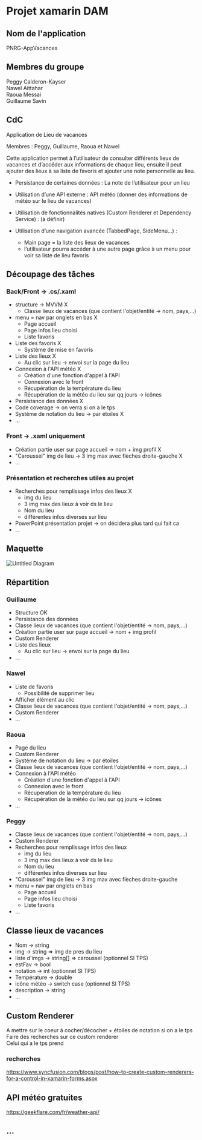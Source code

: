 # Projet xamarin DAM

## Nom de l'application

PNRG-AppVacances 

## Membres du groupe

Peggy Calderon-Kayser  
Nawel Aittahar  
Raoua Messai  
Guillaume Savin

## CdC

Application de Lieu de vacances  

Membres : Peggy, Guillaume, Raoua et Nawel  

Cette application permet à l’utilisateur de consulter différents lieux de vacances et d’accéder aux informations de chaque lieu, ensuite il peut ajouter des lieux à sa liste de favoris et ajouter une note personnelle au lieu.  

* Persistance de certaines données : La note de l’utilisateur pour un lieu  

* Utilisation d’une API externe : API météo (donner des informations de météo sur le lieu de vacances)  

* Utilisation de fonctionnalités natives (Custom Renderer et Dependency Service) : (à définir)  

* Utilisation d’une navigation avancée (TabbedPage, SideMenu…) :  
    * Main page = la liste des lieux de vacances  
    * l’utilisateur pourra accéder à une autre page grâce à un menu pour voir sa liste de lieu favoris  

## Découpage des tâches

### Back/Front -> .cs/.xaml

* structure -> MVVM   X
   * Classe lieux de vacances (que contient l'objet/entité -> nom, pays,...)
* menu = nav par onglets en bas  X
   * Page accueil
   * Page infos lieu choisi
   * Liste favoris
* Liste des favoris  X
   * Système de mise en favoris
* Liste des lieux  X
   * Au clic sur lieu -> envoi sur la page du lieu
* Connexion à l'API météo  X
   * Création d'une fonction d'appel à l'API
   * Connexion avec le front
   * Récupération de la température du lieu
   * Récupération de la météo du lieu sur qq jours -> icônes
* Persistance des données  X
* Code coverage -> on verra si on a le tps
* Système de notation du lieu -> par étoiles  X
* ...

### Front -> .xaml uniquement

* Création partie user sur page accueil -> nom + img profil  X
* "Caroussel" img de lieu -> 3 img max avec flèches droite-gauche  X
* ...

### Présentation et recherches utiles au projet

* Recherches pour remplissage infos des lieux  X
   * img du lieu
   * 3 img max des lieux à voir ds le lieu
   * Nom du lieu
   * différentes infos diverses sur lieu 
* PowerPoint présentation projet -> on décidera plus tard qui fait ca
* ...


## Maquette

![Untitled Diagram](https://user-images.githubusercontent.com/50577515/113722394-ab963f00-96f0-11eb-8446-5ce20369ed5d.png)

## Répartition

### Guillaume
* Structure OK
* Persistance des données
* Classe lieux de vacances (que contient l'objet/entité -> nom, pays,...)
* Création partie user sur page accueil -> nom + img profil
* Custom Renderer
*  Liste des lieux
   * Au clic sur lieu -> envoi sur la page du lieu
* ...

### Nawel
* Liste de favoris
   * Possibilité de supprimer lieu
* Afficher élément au clic
* Classe lieux de vacances (que contient l'objet/entité -> nom, pays,...)
* Custom Renderer
* ...

### Raoua
* Page du lieu
* Custom Renderer
* Système de notation du lieu -> par étoiles
* Classe lieux de vacances (que contient l'objet/entité -> nom, pays,...)
* Connexion à l'API météo
   * Création d'une fonction d'appel à l'API
   * Connexion avec le front
   * Récupération de la température du lieu
   * Récupération de la météo du lieu sur qq jours -> icônes
* ...

### Peggy
* Classe lieux de vacances (que contient l'objet/entité -> nom, pays,...)
* Custom Renderer
* Recherches pour remplissage infos des lieux
   * img du lieu
   * 3 img max des lieux à voir ds le lieu
   * Nom du lieu
   * différentes infos diverses sur lieu 
* "Caroussel" img de lieu -> 3 img max avec flèches droite-gauche
* menu = nav par onglets en bas
   * Page accueil
   * Page infos lieu choisi
   * Liste favoris
* ...

## Classe lieux de vacances

* Nom -> string
* img -> string => img de pres du lieu
* liste d'imgs -> string[] => caroussel (optionnel SI TPS)
* estFav -> bool
* notation -> int (optionnel SI TPS)
* Température -> double
* icône météo -> switch case (optionnel SI TPS)
* description -> string
* ...

## Custom Renderer

A mettre sur le coeur à cocher/décocher + étoiles de notation si on a le tps  
Faire des recherches sur ce custom renderer  
Celui qui a le tps prend

### recherches

https://www.syncfusion.com/blogs/post/how-to-create-custom-renderers-for-a-control-in-xamarin-forms.aspx

## API météo gratuites

https://geekflare.com/fr/weather-api/

## ...

